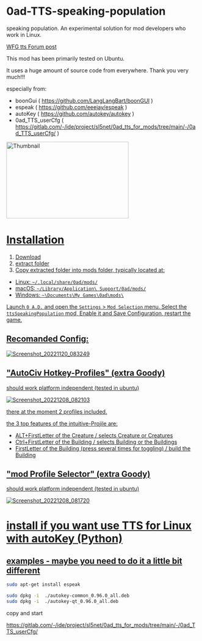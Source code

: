 # 0ad-TTS-speaking-population
speaking population. An experimental solution for mod developers who work in Linux.

[WFG tts Forum post](https://wildfiregames.com/forum/topic/97986-tts-inside-the-game)

This mod has been primarily tested on Ubuntu.

It uses a huge amount of source code from everywhere.
Thank you very much!!!

especially from:
- boonGui ( https://github.com/LangLangBart/boonGUI )
- espeak ( https://github.com/eeejay/espeak )
- autoKey ( https://github.com/autokey/autokey )
- 0ad_TTS_userCfg ( https://gitlab.com/-/ide/project/sl5net/0ad_tts_for_mods/tree/main/-/0ad_TTS_userCfg/ )

<a href="https://www.youtube.com/watch?v=b_-AXmcDIRs" target="_blank"><img src="http://img.youtube.com/vi/b_-AXmcDIRs/0.jpg" alt="Thumbnail" width="320" height="200" />

# Installation

1. Download
1. extract folder
1. Copy extracted folder into mods folder, typically located at:

- Linux: `~/.local/share/0ad/mods/`
- macOS: `~/Library/Application\ Support/0ad/mods/`
- Windows: `~\Documents\My Games\0ad\mods\`

Launch `0 A.D.` and open the `Settings` > `Mod Selection` menu.
Select the `ttsSpeakingPopulation` mod, Enable it and Save Configuration, restart the game.



## Recomanded Config:

![Screenshot_20221120_083249](https://user-images.githubusercontent.com/5634759/202891078-87dd47d1-9448-423e-85f3-2e30cb78146e.jpg)

## "AutoCiv Hotkey-Profiles" (extra Goody)

should work platform independent (tested in ubuntu)

![Screenshot_20221208_082103](https://user-images.githubusercontent.com/5634759/206384044-feef5147-8302-4820-838a-ef1b3b3fb2f4.jpg)

there at the moment 2 profiles included.

the 3 top features of the intuitive-Projile are:

- ALT+FirstLetter of the Creature / selects Creature or Creatures
- Ctrl+FirstLetter of the Building / selects Building or the Buildings
- FirstLetter of the Building (press several times for toggling) / build the Building


## "mod Profile Selector" (extra Goody)

should work platform independent (tested in ubuntu)

![Screenshot_20221208_081720](https://user-images.githubusercontent.com/5634759/206383669-4c2f81ec-b90b-412d-875d-c454741bcf1b.jpg)


# install if you want use TTS for Linux with autoKey (Python)

## examples - maybe you need to do it a little bit different
```sh
sudo apt-get install espeak

sudo dpkg -i  ./autokey-common_0.96.0_all.deb
sudo dpkg -i  ./autokey-qt_0.96.0_all.deb
```
copy and start

https://gitlab.com/-/ide/project/sl5net/0ad_tts_for_mods/tree/main/-/0ad_TTS_userCfg/

